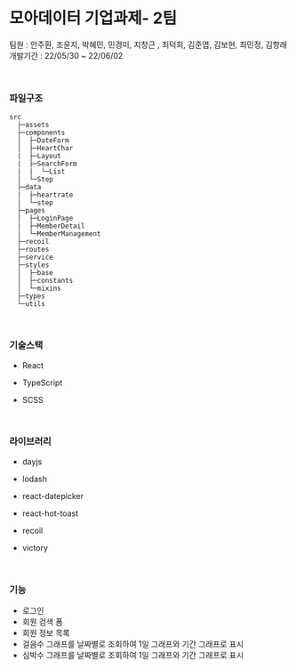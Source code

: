 # 모아데이터 기업과제- 2팀
팀원 : 안주환, 조윤지, 박혜민, 민경미, 지창근 , 최덕희, 김준엽, 김보현, 최민정, 김항래  
개발기간 : 22/05/30 ~ 22/06/02

<br>


### 파일구조
```
src  
  ├─assets   
  ├─components
  │  ├─DateForm
  │  ├─HeartChar
  |  ├─Layout
  |  ├─SearchForm
  |  |  └─List      
  │  └─Step
  ├─data
  |  ├─heartrate
  │  └─step
  ├─pages
  │  ├─LoginPage
  |  ├─MemberDetail
  │  └─MemberManagement
  ├─recoil
  ├─routes
  ├─service
  ├─styles
  │  ├─base
  │  ├─constants
  │  └─mixins
  ├─types
  └─utils
  ```

  <br>

### 기술스택
- React

- TypeScript

- SCSS

<br>

### 라이브러리 
- dayjs

- lodash

- react-datepicker

- react-hot-toast

- recoil

- victory

<br>

### 기능
- 로그인
- 회원 검색 폼
- 회원 정보 목록
- 걸음수 그래프를 날짜별로 조회하여 1일 그래프와 기간 그래프로 표시
- 심박수 그래프를 날짜별로 조회하여 1일 그래프와 기간 그래프로 표시



